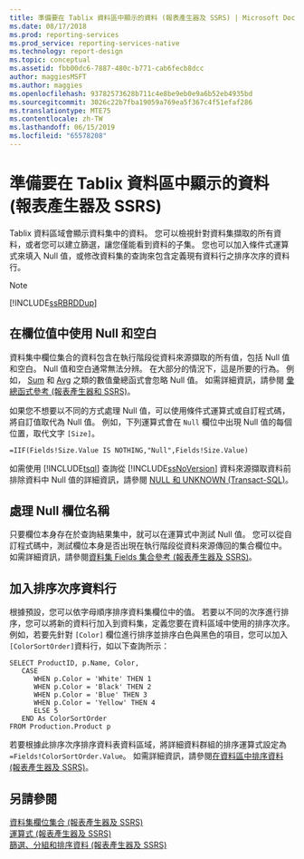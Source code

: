 ```yaml
---
title: 準備要在 Tablix 資料區中顯示的資料 (報表產生器及 SSRS) | Microsoft Docs
ms.date: 08/17/2018
ms.prod: reporting-services
ms.prod_service: reporting-services-native
ms.technology: report-design
ms.topic: conceptual
ms.assetid: fbb00dc6-7887-480c-b771-cab6fecb8dcc
author: maggiesMSFT
ms.author: maggies
ms.openlocfilehash: 93782573628b711c4e8be9eb0e9a6b52eb4935bd
ms.sourcegitcommit: 3026c22b7fba19059a769ea5f367c4f51efaf286
ms.translationtype: MTE75
ms.contentlocale: zh-TW
ms.lasthandoff: 06/15/2019
ms.locfileid: "65578208"
---
```

# <a name="preparing-data-for-display-in-a-tablix-data-region-report-builder-and-ssrs"></a>準備要在 Tablix 資料區中顯示的資料 (報表產生器及 SSRS)
  Tablix 資料區域會顯示資料集中的資料。 您可以檢視針對資料集擷取的所有資料，或者您可以建立篩選，讓您僅能看到資料的子集。 您也可以加入條件式運算式來填入 Null 值，或修改資料集的查詢來包含定義現有資料行之排序次序的資料行。  
  
> [!NOTE]  
>  [!INCLUDE[ssRBRDDup](../../includes/ssrbrddup-md.md)]  
  
## <a name="working-with-nulls-and-blanks-in-field-values"></a>在欄位值中使用 Null 和空白  
 資料集中欄位集合的資料包含在執行階段從資料來源擷取的所有值，包括 Null 值和空白。 Null 值和空白通常無法分辨。 在大部分的情況下，這是所要的行為。 例如， [Sum](../../reporting-services/report-design/report-builder-functions-sum-function.md) 和 [Avg](../../reporting-services/report-design/report-builder-functions-avg-function.md) 之類的數值彙總函式會忽略 Null 值。 如需詳細資訊，請參閱 [彙總函式參考 &#40;報表產生器和 SSRS&#41;](../../reporting-services/report-design/report-builder-functions-aggregate-functions-reference.md)。  
  
 如果您不想要以不同的方式處理 Null 值，可以使用條件式運算式或自訂程式碼，將自訂值取代為 Null 值。 例如，下列運算式會在 `Null` 欄位中出現 Null 值的每個位置，取代文字 `[Size]`。  
  
```  
=IIF(Fields!Size.Value IS NOTHING,"Null",Fields!Size.Value)  
```  
  
 如需使用 [!INCLUDE[tsql](../../includes/tsql-md.md)] 查詢從 [!INCLUDE[ssNoVersion](../../includes/ssnoversion-md.md)] 資料來源擷取資料前排除資料中 Null 值的詳細資訊，請參閱 [NULL 和 UNKNOWN (Transact-SQL)](../../t-sql/language-elements/null-and-unknown-transact-sql.md)。  
  
## <a name="handling-null-field-names"></a>處理 Null 欄位名稱  
 只要欄位本身存在於查詢結果集中，就可以在運算式中測試 Null 值。 您可以從自訂程式碼中，測試欄位本身是否出現在執行階段從資料來源傳回的集合欄位中。 如需詳細資訊，請參閱[資料集 Fields 集合參考 &#40;報表產生器及 SSRS&#41;](../../reporting-services/report-design/built-in-collections-dataset-fields-collection-references-report-builder.md)。  
  
## <a name="adding-a-sort-order-column"></a>加入排序次序資料行  
 根據預設，您可以依字母順序排序資料集欄位中的值。 若要以不同的次序進行排序，您可以將新的資料行加入到資料集，定義您要在資料區域中使用的排序次序。 例如，若要先針對 `[Color]` 欄位進行排序並排序白色與黑色的項目，您可以加入 `[ColorSortOrder]`資料行，如以下查詢所示：  
  
```  
SELECT ProductID, p.Name, Color,  
   CASE  
      WHEN p.Color = 'White' THEN 1  
      WHEN p.Color = 'Black' THEN 2  
      WHEN p.Color = 'Blue' THEN 3  
      WHEN p.Color = 'Yellow' THEN 4  
      ELSE 5  
   END As ColorSortOrder  
FROM Production.Product p  
```  
  
 若要根據此排序次序排序資料表資料區域，將詳細資料群組的排序運算式設定為 `=Fields!ColorSortOrder.Value`。 如需詳細資訊，請參閱[在資料區中排序資料 &#40;報表產生器及 SSRS&#41;](../../reporting-services/report-design/sort-data-in-a-data-region-report-builder-and-ssrs.md)。  
  
## <a name="see-also"></a>另請參閱  
 [資料集欄位集合 &#40;報表產生器及 SSRS&#41;](../../reporting-services/report-data/dataset-fields-collection-report-builder-and-ssrs.md)   
 [運算式 &#40;報表產生器及 SSRS&#41;](../../reporting-services/report-design/expressions-report-builder-and-ssrs.md)   
 [篩選、分組和排序資料 &#40;報表產生器及 SSRS&#41;](../../reporting-services/report-design/filter-group-and-sort-data-report-builder-and-ssrs.md)  
  
  
